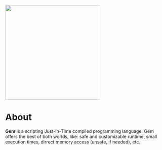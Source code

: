 
<img alight="left" src="https://github-production-user-asset-6210df.s3.amazonaws.com/142700972/294729277-30f1f105-40f8-46a8-bcfb-c4a08fb7e2fb.svg?X-Amz-Algorithm=AWS4-HMAC-SHA256&X-Amz-Credential=AKIAVCODYLSA53PQK4ZA%2F20240107%2Fus-east-1%2Fs3%2Faws4_request&X-Amz-Date=20240107T033940Z&X-Amz-Expires=300&X-Amz-Signature=83863503fe202590a3db7cbf9ac80aeb05f49d4df0f9b1f5551b4a3162f62110&X-Amz-SignedHeaders=host&actor_id=142700972&key_id=0&repo_id=727975518" width="300">

# About

**Gem** is a scripting Just-In-Time compiled programming language. Gem offers the best of both worlds, like: safe and customizable runtime, small execution times, dirrect memory access (unsafe, if needed), etc.


